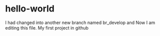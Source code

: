 # hello-world
I had changed into another new branch named br_develop and Now I am editing this file.
My first project in github
